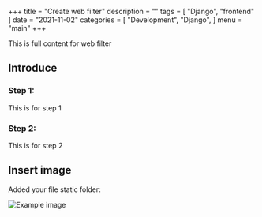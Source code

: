 +++
title = "Create web filter"
description = ""
tags = [
    "Django",
    "frontend"
]
date = "2021-11-02"
categories = [
    "Development",
    "Django",
]
menu = "main"
+++

This is full content for web filter

## Introduce

### Step 1:
This is for step 1

### Step 2:
This is for step 2

## Insert image

Added your file static folder:

![Example image](/WIKI/images/test.png)